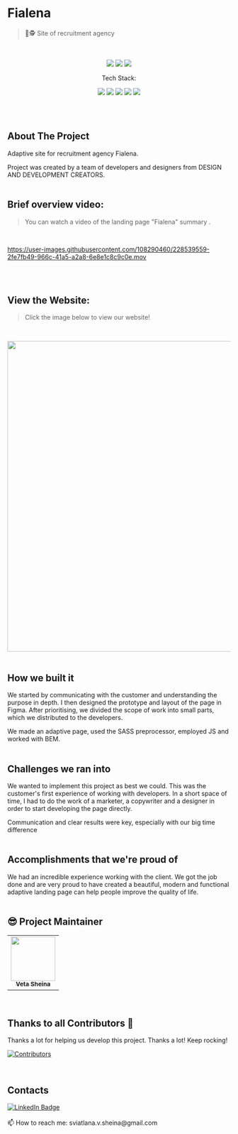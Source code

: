 # Fialena
>🔎🕵️ Site of recruitment agency

<br>

<p align="center">
    <img src="https://img.shields.io/github/issues/sssheina/Fialena">
    <img src="https://img.shields.io/github/forks/sssheina/Fialena">
    <img src="https://img.shields.io/github/stars/sssheina/Fialena">
    
</p>

<p align="center">Tech Stack:</p>
<p align="center">
    <img src="https://img.shields.io/badge/html5-%23E34F26.svg?style=for-the-badge&logo=html5&logoColor=white"> 
    <img src="https://img.shields.io/badge/css3-%231572B6.svg?style=for-the-badge&logo=css3&logoColor=white">
    <img src="https://img.shields.io/badge/javascript-%23323330.svg?style=for-the-badge&logo=javascript&logoColor=%23F7DF1E">
    <img src="https://img.shields.io/badge/Sass-ff69b4?style=for-the-badge&logo=sass&logoColor=white">
    <img src="https://img.shields.io/badge/browserify-3c6991?style=for-the-badge&logo=browserify&logoColor=e6b35a">
</p>
<br>
<br>

## About The Project

Adaptive site for recruitment agency Fialena.  

Project was created by a team of developers and designers from DESIGN AND DEVELOPMENT CREATORS.
<br>
<br>

## Brief overview video:
>You can watch a video of the landing page "Fialena" summary .

<br>

https://user-images.githubusercontent.com/108290460/228539559-2fe7fb49-966c-41a5-a2a8-6e8e1c8c9c0e.mov


<br>
<br>

## View the Website:
>Click the image below to view our website!

<br>

[<img width="700" src="https://user-images.githubusercontent.com/108290460/228539221-f2ad209d-4b2e-4515-bce9-4fa8ecd1ee3f.png"/>](https://fialena.cz/index_en.html)
<br>
<br>

## How we built it

We started by communicating with the customer and understanding the purpose in depth. I then designed the prototype and layout of the page in Figma. After prioritising, we divided the scope of work into small parts, which we distributed to the developers.

We made an adaptive page, used the SASS preprocessor, employed JS and worked with BEM.
<br>
<br>

## Challenges we ran into

We wanted to implement this project as best we could. This was the customer's first experience of working with developers. In a short space of time, I had to do the work of a marketer, a copywriter and a designer in order to start developing the page directly.

Communication and clear results were key, especially with our big time difference
<br>
<br>

## Accomplishments that we're proud of

We had an incredible experience working with the client. We got the job done and are very proud to have created a beautiful, modern and functional adaptive landing page can help people improve the quality of life.
<br>
<br>

## 😎 Project Maintainer

<table>
  <tr>
<td align="center"><a href="https://github.com/sssheina"><img src="https://avatars.githubusercontent.com/u/108290460?v=4" width="100px;" alt=""/><br /><sub><b>Veta Sheina</b></sub></a></td></tr>
</table>
<br>


## Thanks to all Contributors 💪
Thanks a lot for helping us develop this project. Thanks a lot! Keep rocking!

[![Contributors](https://contrib.rocks/image?repo=sssheina/Fialena)](https://github.com/sssheina/Fialena/graphs/contributors)

<br>


## Contacts

<a href="https://www.linkedin.com/in/veta-sheina-521666249" target="_blank">
    <img src="https://img.shields.io/badge/LinkedIn-blue?style=for-the-badge&logo=linkedin&logoColor=white" alt="LinkedIn Badge"/>
  </a>
<br>
<br>
📫 How to reach me: sviatlana.v.sheina@gmail.com
<br><br>
